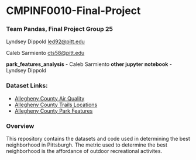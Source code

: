 # CMPINF0010-Final-Project

### Team Pandas, Final Project Group 25

Lyndsey Dippold led92@pitt.edu

Caleb Sarmiento cts58@pitt.edu

**park_features_analysis** - Caleb Sarmiento
**other jupyter notebook** - Lyndsey Dippold

### Dataset Links:
* [Allegheny County Air Quality](https://data.wprdc.org/dataset/allegheny-county-air-quality)
* [Allegheny County Trails Locations](https://data.wprdc.org/dataset/allegheny-county-trails-locations)
* [Allegheny County Park Features](https://data.wprdc.org/dataset/allegheny-county-park-features)

### Overview
This repository contains the datasets and code used in determining the best neighborhood in Pittsburgh. The metric used to determine the best neighborhood is the affordance of outdoor recreational activites.
